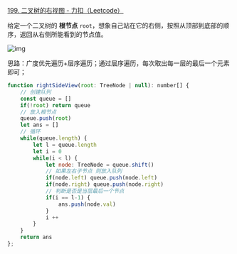 [199. 二叉树的右视图 - 力扣（Leetcode）](https://leetcode.cn/problems/binary-tree-right-side-view/description/)

给定一个二叉树的 **根节点** `root`，想象自己站在它的右侧，按照从顶部到底部的顺序，返回从右侧所能看到的节点值。

![img](https://assets.leetcode.com/uploads/2021/02/14/tree.jpg)

思路：广度优先遍历+层序遍历；通过层序遍历，每次取出每一层的最后一个元素即可；

```javascript
function rightSideView(root: TreeNode | null): number[] {
  	// 创建队列
    const queue = []
    if(!root) return queue
  	// 放入根节点
    queue.push(root)
    let ans = []
    // 循环
    while(queue.length) {
        let l = queue.length
        let i = 0
        while(i < l) {
            let node: TreeNode = queue.shift()
            // 如果左右子节点 则放入队列
            if(node.left) queue.push(node.left)
            if(node.right) queue.push(node.right)
          	// 判断是否是当层最后一个节点
            if(i == l-1) {
                ans.push(node.val)
            }
            i ++
        }
    }
    return ans
};
```

